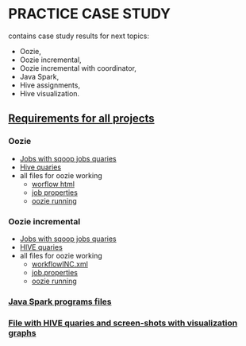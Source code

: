 # PRACTICE CASE STUDY
contains case study results for next topics:
- Oozie,
- Oozie incremental,
- Oozie incremental with coordinator,
- Java Spark,
- Hive assignments,
- Hive visualization.

## [Requirements for all projects](https://github.com/OxyBird/PRACTICE_CASE_STUDY/tree/master/Requirments)
### Oozie
- [Jobs with sqoop jobs quaries](https://github.com/OxyBird/PRACTICE_CASE_STUDY/tree/master/Oozie/Jobs)
- [Hive quaries](https://github.com/OxyBird/PRACTICE_CASE_STUDY/tree/master/Oozie/Hive%20Quaries)
- all files for oozie working
  - [worflow html](https://github.com/OxyBird/PRACTICE_CASE_STUDY/blob/master/Oozie/workflow1.xml)
  - [job properties](https://github.com/OxyBird/PRACTICE_CASE_STUDY/blob/master/Oozie/job1.properties)
  - [oozie running](https://github.com/OxyBird/PRACTICE_CASE_STUDY/blob/master/Oozie/oozie%20running)

### Oozie incremental
-  [Jobs with sqoop jobs quaries](https://github.com/OxyBird/PRACTICE_CASE_STUDY/tree/master/Oozie_incremental/SqoopJobs)
-  [HIVE quaries](https://github.com/OxyBird/PRACTICE_CASE_STUDY/tree/master/Oozie_incremental/HIVE)
-  all files for oozie working 
   - [workflowINC.xml](https://github.com/OxyBird/PRACTICE_CASE_STUDY/blob/master/Oozie_incremental/workflowINC.xml)
   - [job.properties](https://github.com/OxyBird/PRACTICE_CASE_STUDY/blob/master/Oozie_incremental/jobINC.properties)
   - [oozie running](https://github.com/OxyBird/PRACTICE_CASE_STUDY/blob/master/Oozie_incremental/oozie%20runningINC)

### [Java Spark programs files](https://github.com/OxyBird/PRACTICE_CASE_STUDY/tree/master/JavaSpark)
### [File with HIVE quaries and screen-shots with visualization graphs](https://github.com/OxyBird/PRACTICE_CASE_STUDY/tree/master/HIVE%20Visualization)

